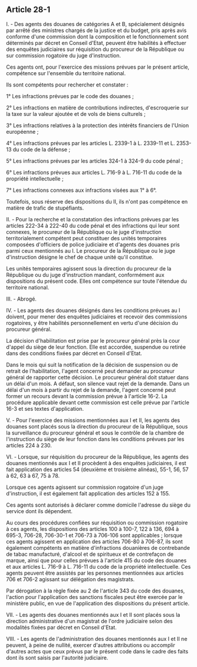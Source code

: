 Article 28-1
----
I. - Des agents des douanes de catégories A et B, spécialement désignés par
arrêté des ministres chargés de la justice et du budget, pris après avis
conforme d'une commission dont la composition et le fonctionnement sont
déterminés par décret en Conseil d'Etat, peuvent être habilités à effectuer des
enquêtes judiciaires sur réquisition du procureur de la République ou sur
commission rogatoire du juge d'instruction.

Ces agents ont, pour l'exercice des missions prévues par le présent article,
compétence sur l'ensemble du territoire national.

Ils sont compétents pour rechercher et constater :

1° Les infractions prévues par le code des douanes ;

2° Les infractions en matière de contributions indirectes, d'escroquerie sur la
taxe sur la valeur ajoutée et de vols de biens culturels ;

3° Les infractions relatives à la protection des intérêts financiers de l'Union
européenne ;

4° Les infractions prévues par les articles L. 2339-1 à L. 2339-11 et L. 2353-13
du code de la défense ;

5° Les infractions prévues par les articles 324-1 à 324-9 du code pénal ;

6° Les infractions prévues aux articles L. 716-9 à L. 716-11 du code de la
propriété intellectuelle ;

7° Les infractions connexes aux infractions visées aux 1° à 6°.

Toutefois, sous réserve des dispositions du II, ils n'ont pas compétence en
matière de trafic de stupéfiants.

II. - Pour la recherche et la constatation des infractions prévues par les
articles 222-34 à 222-40 du code pénal et des infractions qui leur sont
connexes, le procureur de la République ou le juge d'instruction
territorialement compétent peut constituer des unités temporaires composées
d'officiers de police judiciaire et d'agents des douanes pris parmi ceux
mentionnés au I. Le procureur de la République ou le juge d'instruction désigne
le chef de chaque unité qu'il constitue.

Les unités temporaires agissent sous la direction du procureur de la République
ou du juge d'instruction mandant, conformément aux dispositions du présent code.
Elles ont compétence sur toute l'étendue du territoire national.

III. - Abrogé.

IV. - Les agents des douanes désignés dans les conditions prévues au I doivent,
pour mener des enquêtes judiciaires et recevoir des commissions rogatoires, y
être habilités personnellement en vertu d'une décision du procureur général.

La décision d'habilitation est prise par le procureur général près la cour
d'appel du siège de leur fonction. Elle est accordée, suspendue ou retirée dans
des conditions fixées par décret en Conseil d'Etat.

Dans le mois qui suit la notification de la décision de suspension ou de retrait
de l'habilitation, l'agent concerné peut demander au procureur général de
rapporter cette décision. Le procureur général doit statuer dans un délai d'un
mois. A défaut, son silence vaut rejet de la demande. Dans un délai d'un mois à
partir du rejet de la demande, l'agent concerné peut former un recours devant la
commission prévue à l'article 16-2. La procédure applicable devant cette
commission est celle prévue par l'article 16-3 et ses textes d'application.

V. - Pour l'exercice des missions mentionnées aux I et II, les agents des
douanes sont placés sous la direction du procureur de la République, sous la
surveillance du procureur général et sous le contrôle de la chambre de
l'instruction du siège de leur fonction dans les conditions prévues par les
articles 224 à 230.

VI. - Lorsque, sur réquisition du procureur de la République, les agents des
douanes mentionnés aux I et II procèdent à des enquêtes judiciaires, il est fait
application des articles 54 (deuxième et troisième alinéas), 55-1, 56, 57 à 62,
63 à 67, 75 à 78.

Lorsque ces agents agissent sur commission rogatoire d'un juge d'instruction, il
est également fait application des articles 152 à 155.

Ces agents sont autorisés à déclarer comme domicile l'adresse du siège du
service dont ils dépendent.

Au cours des procédures confiées sur réquisition ou commission rogatoire à ces
agents, les dispositions des articles 100 à 100-7, 122 à 136, 694 à 695-3,
706-28, 706-30-1 et 706-73 à 706-106 sont applicables ; lorsque ces agents
agissent en application des articles 706-80 à 706-87, ils sont également
compétents en matière d'infractions douanières de contrebande de tabac
manufacturé, d'alcool et de spiritueux et de contrefaçon de marque, ainsi que
pour celles prévues à l'article 415 du code des douanes et aux articles L. 716-9
à L. 716-11 du code de la propriété intellectuelle. Ces agents peuvent être
assistés par les personnes mentionnées aux articles 706 et 706-2 agissant sur
délégation des magistrats.

Par dérogation à la règle fixée au 2 de l'article 343 du code des douanes,
l'action pour l'application des sanctions fiscales peut être exercée par le
ministère public, en vue de l'application des dispositions du présent article.

VII. - Les agents des douanes mentionnés aux I et II sont placés sous la
direction administrative d'un magistrat de l'ordre judiciaire selon des
modalités fixées par décret en Conseil d'Etat.

VIII. - Les agents de l'administration des douanes mentionnés aux I et II ne
peuvent, à peine de nullité, exercer d'autres attributions ou accomplir d'autres
actes que ceux prévus par le présent code dans le cadre des faits dont ils sont
saisis par l'autorité judiciaire.
